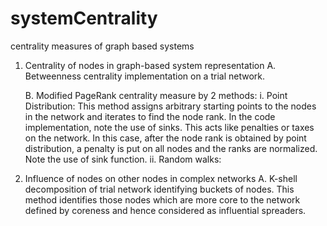 # systemCentrality
centrality measures of graph based systems

1. Centrality of nodes in graph-based system representation
	A. Betweenness centrality implementation on a trial network. 

	B. Modified PageRank centrality measure by 2 methods:
		i. Point Distribution: This method assigns arbitrary starting points to the nodes in the network and iterates to find the node rank. In the code implementation, note the use of sinks. 
		This acts like penalties or taxes on the network. In this case, after the node rank is obtained by point distribution, a penalty is put on all nodes and the ranks are normalized. 
		Note the use of sink function. 
		ii. Random walks: 

2. Influence of nodes on other nodes in complex networks
	A. K-shell decomposition of trial network identifying buckets of nodes. This method identifies those nodes which are more core to the network defined by coreness and hence considered as influential spreaders.  


